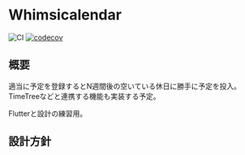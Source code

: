 # Whimsicalendar

![CI](https://github.com/tri-star/whimsicalendar/workflows/CI/badge.svg)
[![codecov](https://codecov.io/gh/tri-star/whimsicalendar/branch/master/graph/badge.svg)](https://codecov.io/gh/tri-star/whimsicalendar)

## 概要

適当に予定を登録するとN週間後の空いている休日に勝手に予定を投入。
TimeTreeなどと連携する機能も実装する予定。

Flutterと設計の練習用。

## 設計方針

